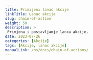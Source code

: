 ```yaml
---
title: Primijeni lanac akcije
linkTitle: Lanac akcije
slug: chain-of-action
weight: 50
description: >
 Primjena i postavljanje lanca akcije.
date: 2023-07-26
categories: [Akcije]
tags: [Akcije, lanac akcije]
manualLink: /bs/docs/chain-of-actions/
---
```

<script>
  window.location.href = "/bs/docs/chain-of-actions/";
</script>
